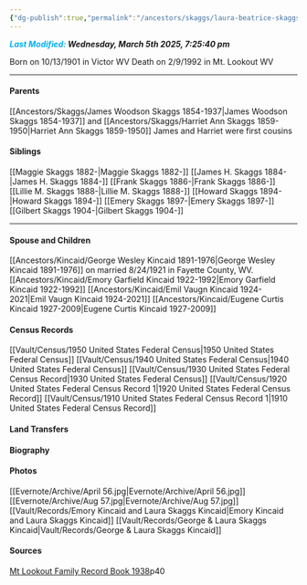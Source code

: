 ```yaml
---
{"dg-publish":true,"permalink":"/ancestors/skaggs/laura-beatrice-skaggs-1901-1992/","tags":["Laura-Skaggs"]}
---
```


***<font color="#00b0f0">Last Modified:</font> Wednesday, March 5th 2025, 7:25:40 pm***

Born on  10/13/1901 in Victor WV
Death on 2/9/1992 in Mt. Lookout WV

---
#### Parents

[[Ancestors/Skaggs/James Woodson Skaggs 1854-1937\|James Woodson Skaggs 1854-1937]] and [[Ancestors/Skaggs/Harriet Ann Skaggs 1859-1950\|Harriet Ann Skaggs 1859-1950]]
James and Harriet were first cousins
#### Siblings
[[Maggie Skaggs 1882-\|Maggie Skaggs 1882-]]
[[James H. Skaggs 1884-\|James H. Skaggs 1884-]]
[[Frank Skaggs 1886-\|Frank Skaggs 1886-]]
[[Lillie M. Skaggs 1888-\|Lillie M. Skaggs 1888-]]
[[Howard Skaggs 1894-\|Howard Skaggs 1894-]]
[[Emery Skaggs 1897-\|Emery Skaggs 1897-]]
[[Gilbert Skaggs 1904-\|Gilbert Skaggs 1904-]]

---
#### Spouse and Children
[[Ancestors/Kincaid/George Wesley Kincaid 1891-1976\|George Wesley Kincaid 1891-1976]] on married 8/24/1921 in Fayette County, WV.
[[Ancestors/Kincaid/Emory Garfield Kincaid 1922-1992\|Emory Garfield Kincaid 1922-1992]]
[[Ancestors/Kincaid/Emil Vaugn Kincaid 1924-2021\|Emil Vaugn Kincaid 1924-2021]]
[[Ancestors/Kincaid/Eugene Curtis Kincaid 1927-2009\|Eugene Curtis Kincaid 1927-2009]]
#### Census Records
[[Vault/Census/1950 United States Federal Census\|1950 United States Federal Census]]
[[Vault/Census/1940 United States Federal Census\|1940 United States Federal Census]]
[[Vault/Census/1930 United States Federal Census Record\|1930 United States Federal Census]]
[[Vault/Census/1920 United States Federal Census Record 1\|1920 United States Federal Census Record]]
[[Vault/Census/1910 United States Federal Census Record 1\|1910 United States Federal Census Record]]
#### Land Transfers

#### Biography

#### Photos
[[Evernote/Archive/April 56.jpg\|Evernote/Archive/April 56.jpg]]
[[Evernote/Archive/Aug 57.jpg\|Evernote/Archive/Aug 57.jpg]]
[[Vault/Records/Emory Kincaid and Laura Skaggs Kincaid\|Emory Kincaid and Laura Skaggs Kincaid]]
[[Vault/Records/George & Laura Skaggs Kincaid\|Vault/Records/George & Laura Skaggs Kincaid]]
#### Sources
[Mt Lookout Family Record Book 1938](https://drive.google.com/file/d/0B0oZv34v0ajXQXdIRFhULU0ySWM/view?usp=drive_link&resourcekey=0-q6z_POF66AcZ3lzhcsSGVA)p40
